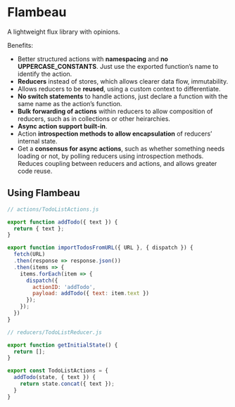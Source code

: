# Flambeau
A lightweight flux library with opinions.

Benefits:
- Better structured actions with **namespacing** and **no UPPERCASE_CONSTANTS**.
Just use the exported function’s name to identify the action.
- **Reducers** instead of stores, which allows clearer data flow, immutability.
- Allows reducers to be **reused**, using a custom context to differentiate.
- **No switch statements** to handle actions, just declare a function with the same name as the action’s function.
- **Bulk forwarding of actions** within reducers to allow composition of reducers, such as in collections or other heirarchies.
- **Async action support built-in**.
- Action **introspection methods to allow encapsulation** of reducers’ internal state.
- Get a **consensus for async actions**, such as whether something needs loading or not, by polling reducers using introspection methods. Reduces coupling between reducers and actions, and allows greater code reuse.

## Using Flambeau

```javascript
// actions/TodoListActions.js

export function addTodo({ text }) {
  return { text };
}

export function importTodosFromURL({ URL }, { dispatch }) {
  fetch(URL)
  .then(response => response.json())
  .then(items => {
    items.forEach(item => {
      dispatch({
        actionID: 'addTodo',
        payload: addTodo({ text: item.text })
      });
    });
  })
}
```

```javascript
// reducers/TodoListReducer.js

export function getInitialState() {
  return [];
}

export const TodoListActions = {
  addTodo(state, { text }) {
    return state.concat({ text });
  }
}
```
